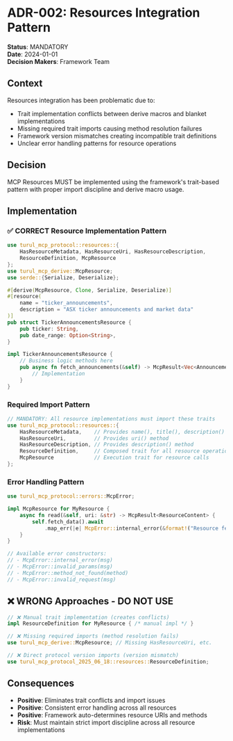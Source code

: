 # ADR-002: Resources Integration Pattern

**Status**: MANDATORY  
**Date**: 2024-01-01  
**Decision Makers**: Framework Team

## Context

Resources integration has been problematic due to:
- Trait implementation conflicts between derive macros and blanket implementations
- Missing required trait imports causing method resolution failures
- Framework version mismatches creating incompatible trait definitions
- Unclear error handling patterns for resource operations

## Decision

MCP Resources MUST be implemented using the framework's trait-based pattern with proper import discipline and derive macro usage.

## Implementation

### ✅ CORRECT Resource Implementation Pattern
```rust
use turul_mcp_protocol::resources::{
    HasResourceMetadata, HasResourceUri, HasResourceDescription, 
    ResourceDefinition, McpResource
};
use turul_mcp_derive::McpResource;
use serde::{Serialize, Deserialize};

#[derive(McpResource, Clone, Serialize, Deserialize)]
#[resource(
    name = "ticker_announcements",
    description = "ASX ticker announcements and market data"
)]
pub struct TickerAnnouncementsResource {
    pub ticker: String,
    pub date_range: Option<String>,
}

impl TickerAnnouncementsResource {
    // Business logic methods here
    pub async fn fetch_announcements(&self) -> McpResult<Vec<Announcement>> {
        // Implementation
    }
}
```

### Required Import Pattern
```rust
// MANDATORY: All resource implementations must import these traits
use turul_mcp_protocol::resources::{
    HasResourceMetadata,    // Provides name(), title(), description() 
    HasResourceUri,         // Provides uri() method
    HasResourceDescription, // Provides description() method  
    ResourceDefinition,     // Composed trait for all resource operations
    McpResource             // Execution trait for resource calls
};
```

### Error Handling Pattern
```rust
use turul_mcp_protocol::errors::McpError;

impl McpResource for MyResource {
    async fn read(&self, uri: &str) -> McpResult<ResourceContent> {
        self.fetch_data().await
            .map_err(|e| McpError::internal_error(&format!("Resource fetch failed: {}", e)))
    }
}

// Available error constructors:
// - McpError::internal_error(msg)
// - McpError::invalid_params(msg) 
// - McpError::method_not_found(method)
// - McpError::invalid_request(msg)
```

## ❌ WRONG Approaches - DO NOT USE
```rust
// ❌ Manual trait implementation (creates conflicts)
impl ResourceDefinition for MyResource { /* manual impl */ }

// ❌ Missing required imports (method resolution fails)
use turul_mcp_derive::McpResource; // Missing HasResourceUri, etc.

// ❌ Direct protocol version imports (version mismatch)
use turul_mcp_protocol_2025_06_18::resources::ResourceDefinition;
```

## Consequences

- **Positive**: Eliminates trait conflicts and import issues
- **Positive**: Consistent error handling across all resources
- **Positive**: Framework auto-determines resource URIs and methods
- **Risk**: Must maintain strict import discipline across all resource implementations